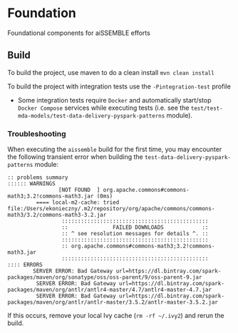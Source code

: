 # Foundation
Foundational components for aiSSEMBLE efforts


## Build

To build the project, use maven to do a clean install `mvn clean install`

To build the project with integration tests use the `-Pintegration-test` profile
- Some integration tests require `Docker` and automatically start/stop `Docker Compose` services while executing tests (i.e. see
the `test/test-mda-models/test-data-delivery-pyspark-patterns` module).

### Troubleshooting

When executing the `aissemble` build for the first time, you may encounter the following transient error when building
the `test-data-delivery-pyspark-patterns` module:

```
:: problems summary 
:::::: WARNINGS
                [NOT FOUND  ] org.apache.commons#commons-math3;3.2!commons-math3.jar (0ms)
         ==== local-m2-cache: tried           file:/Users/ekonieczny/.m2/repository/org/apache/commons/commons-math3/3.2/commons-math3-3.2.jar
                 ::::::::::::::::::::::::::::::::::::::::::::::
                 ::              FAILED DOWNLOADS            ::
                 :: ^ see resolution messages for details ^. ::
                 ::::::::::::::::::::::::::::::::::::::::::::::
                 :: org.apache.commons#commons-math3;3.2!commons-math3.jar
                 :::::::::::::::::::::::::::::::::::::::::::::: 
:::: ERRORS
        SERVER ERROR: Bad Gateway url=https://dl.bintray.com/spark-packages/maven/org/sonatype/oss/oss-parent/9/oss-parent-9.jar
         SERVER ERROR: Bad Gateway url=https://dl.bintray.com/spark-packages/maven/org/antlr/antlr4-master/4.7/antlr4-master-4.7.jar
         SERVER ERROR: Bad Gateway url=https://dl.bintray.com/spark-packages/maven/org/antlr/antlr-master/3.5.2/antlr-master-3.5.2.jar
```
         
If this occurs, remove your local Ivy cache (`rm -rf ~/.ivy2`) and rerun the build.
